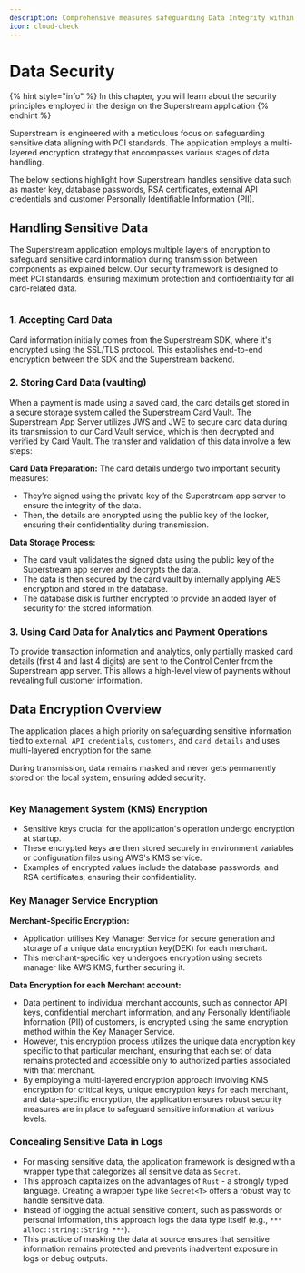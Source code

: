```yaml
---
description: Comprehensive measures safeguarding Data Integrity within Superstream
icon: cloud-check
---
```


# Data Security

{% hint style="info" %}
In this chapter, you will learn about the security principles employed in the design on the Superstream application
{% endhint %}

Superstream is engineered with a meticulous focus on safeguarding sensitive data aligning with PCI standards. The application employs a multi-layered encryption strategy that encompasses various stages of data handling.

The below sections highlight how Superstream handles sensitive data such as master key, database passwords, RSA certificates, external API credentials and customer Personally Identifiable Information (PII).

## Handling Sensitive Data

The Superstream application employs multiple layers of encryption to safeguard sensitive card information during transmission between components as explained below. Our security framework is designed to meet PCI standards, ensuring maximum protection and confidentiality for all card-related data.

<figure><img src="../../.gitbook/assets/system1.jpg" alt=""><figcaption></figcaption></figure>

### 1. Accepting Card Data

Card information initially comes from the Superstream SDK, where it's encrypted using the SSL/TLS protocol. This establishes end-to-end encryption between the SDK and the Superstream backend.

### 2. Storing Card Data (vaulting)

When a payment is made using a saved card, the card details get stored in a secure storage system called the Superstream Card Vault. The Superstream App Server utilizes JWS and JWE to secure card data during its transmission to our Card Vault service, which is then decrypted and verified by Card Vault. The transfer and validation of this data involve a few steps:

**Card Data Preparation:** The card details undergo two important security measures:

* They're signed using the private key of the Superstream app server to ensure the integrity of the data.
* Then, the details are encrypted using the public key of the locker, ensuring their confidentiality during transmission.

**Data Storage Process:**

* The card vault validates the signed data using the public key of the Superstream app server and decrypts the data.
* The data is then secured by the card vault by internally applying AES encryption and stored in the database.
* The database disk is further encrypted to provide an added layer of security for the stored information.

### 3. Using Card Data for Analytics and Payment Operations

To provide transaction information and analytics, only partially masked card details (first 4 and last 4 digits) are sent to the Control Center from the Superstream app server. This allows a high-level view of payments without revealing full customer information.

## Data Encryption Overview

The application places a high priority on safeguarding sensitive information tied to `external API credentials`, `customers`, and `card details` and uses multi-layered encryption for the same.

During transmission, data remains masked and never gets permanently stored on the local system, ensuring added security.

<figure><img src="../../.gitbook/assets/Key Manager Service (1).jpg" alt=""><figcaption></figcaption></figure>

### Key Management System (KMS) Encryption

* Sensitive keys crucial for the application's operation undergo encryption at startup.
* These encrypted keys are then stored securely in environment variables or configuration files using AWS's KMS service.
* Examples of encrypted values include the database passwords, and RSA certificates, ensuring their confidentiality.

### Key Manager Service Encryption

**Merchant-Specific Encryption:**

* Application utilises Key Manager Service for secure generation and storage of a unique data encryption key(DEK) for each merchant.
* This merchant-specific key undergoes encryption using secrets manager like AWS KMS, further securing it.

**Data Encryption for each Merchant account:**

* Data pertinent to individual merchant accounts, such as connector API keys, confidential merchant information, and any Personally Identifiable Information (PII) of customers, is encrypted using the same encryption method within the Key Manager Service.
* However, this encryption process utilizes the unique data encryption key specific to that particular merchant, ensuring that each set of data remains protected and accessible only to authorized parties associated with that merchant.
* By employing a multi-layered encryption approach involving KMS encryption for critical keys, unique encryption keys for each merchant, and data-specific encryption, the application ensures robust security measures are in place to safeguard sensitive information at various levels.

### Concealing Sensitive Data in Logs

* For masking sensitive data, the application framework is designed with a wrapper type that categorizes all sensitive data as `Secret`.
* This approach capitalizes on the advantages of `Rust` - a strongly typed language. Creating a wrapper type like `Secret<T>` offers a robust way to handle sensitive data.
* Instead of logging the actual sensitive content, such as passwords or personal information, this approach logs the data type itself (e.g., `*** alloc::string::String ***`).
* This practice of masking the data at source ensures that sensitive information remains protected and prevents inadvertent exposure in logs or debug outputs.
